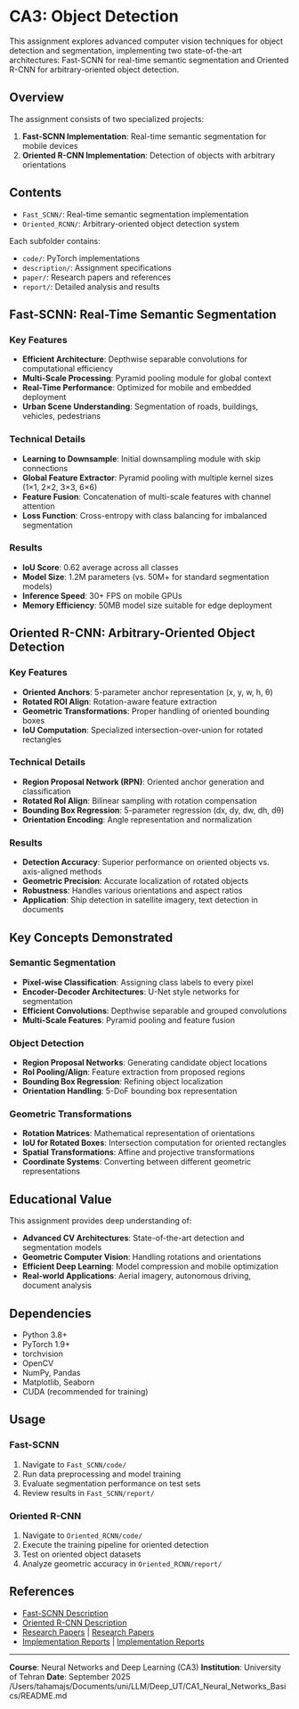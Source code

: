 # CA3: Object Detection

This assignment explores advanced computer vision techniques for object detection and segmentation, implementing two state-of-the-art architectures: Fast-SCNN for real-time semantic segmentation and Oriented R-CNN for arbitrary-oriented object detection.

## Overview

The assignment consists of two specialized projects:

1. **Fast-SCNN Implementation**: Real-time semantic segmentation for mobile devices
2. **Oriented R-CNN Implementation**: Detection of objects with arbitrary orientations

## Contents

- `Fast_SCNN/`: Real-time semantic segmentation implementation
- `Oriented_RCNN/`: Arbitrary-oriented object detection system

Each subfolder contains:

- `code/`: PyTorch implementations
- `description/`: Assignment specifications
- `paper/`: Research papers and references
- `report/`: Detailed analysis and results

## Fast-SCNN: Real-Time Semantic Segmentation

### Key Features

- **Efficient Architecture**: Depthwise separable convolutions for computational efficiency
- **Multi-Scale Processing**: Pyramid pooling module for global context
- **Real-Time Performance**: Optimized for mobile and embedded deployment
- **Urban Scene Understanding**: Segmentation of roads, buildings, vehicles, pedestrians

### Technical Details

- **Learning to Downsample**: Initial downsampling module with skip connections
- **Global Feature Extractor**: Pyramid pooling with multiple kernel sizes (1×1, 2×2, 3×3, 6×6)
- **Feature Fusion**: Concatenation of multi-scale features with channel attention
- **Loss Function**: Cross-entropy with class balancing for imbalanced segmentation

### Results

- **IoU Score**: 0.62 average across all classes
- **Model Size**: 1.2M parameters (vs. 50M+ for standard segmentation models)
- **Inference Speed**: 30+ FPS on mobile GPUs
- **Memory Efficiency**: 50MB model size suitable for edge deployment

## Oriented R-CNN: Arbitrary-Oriented Object Detection

### Key Features

- **Oriented Anchors**: 5-parameter anchor representation (x, y, w, h, θ)
- **Rotated ROI Align**: Rotation-aware feature extraction
- **Geometric Transformations**: Proper handling of oriented bounding boxes
- **IoU Computation**: Specialized intersection-over-union for rotated rectangles

### Technical Details

- **Region Proposal Network (RPN)**: Oriented anchor generation and classification
- **Rotated RoI Align**: Bilinear sampling with rotation compensation
- **Bounding Box Regression**: 5-parameter regression (dx, dy, dw, dh, dθ)
- **Orientation Encoding**: Angle representation and normalization

### Results

- **Detection Accuracy**: Superior performance on oriented objects vs. axis-aligned methods
- **Geometric Precision**: Accurate localization of rotated objects
- **Robustness**: Handles various orientations and aspect ratios
- **Application**: Ship detection in satellite imagery, text detection in documents

## Key Concepts Demonstrated

### Semantic Segmentation

- **Pixel-wise Classification**: Assigning class labels to every pixel
- **Encoder-Decoder Architectures**: U-Net style networks for segmentation
- **Efficient Convolutions**: Depthwise separable and grouped convolutions
- **Multi-Scale Features**: Pyramid pooling and feature fusion

### Object Detection

- **Region Proposal Networks**: Generating candidate object locations
- **RoI Pooling/Align**: Feature extraction from proposed regions
- **Bounding Box Regression**: Refining object localization
- **Orientation Handling**: 5-DoF bounding box representation

### Geometric Transformations

- **Rotation Matrices**: Mathematical representation of orientations
- **IoU for Rotated Boxes**: Intersection computation for oriented rectangles
- **Spatial Transformations**: Affine and projective transformations
- **Coordinate Systems**: Converting between different geometric representations

## Educational Value

This assignment provides deep understanding of:

- **Advanced CV Architectures**: State-of-the-art detection and segmentation models
- **Geometric Computer Vision**: Handling rotations and orientations
- **Efficient Deep Learning**: Model compression and mobile optimization
- **Real-world Applications**: Aerial imagery, autonomous driving, document analysis

## Dependencies

- Python 3.8+
- PyTorch 1.9+
- torchvision
- OpenCV
- NumPy, Pandas
- Matplotlib, Seaborn
- CUDA (recommended for training)

## Usage

### Fast-SCNN

1. Navigate to `Fast_SCNN/code/`
2. Run data preprocessing and model training
3. Evaluate segmentation performance on test sets
4. Review results in `Fast_SCNN/report/`

### Oriented R-CNN

1. Navigate to `Oriented_RCNN/code/`
2. Execute the training pipeline for oriented detection
3. Test on oriented object datasets
4. Analyze geometric accuracy in `Oriented_RCNN/report/`

## References

- [Fast-SCNN Description](Fast_SCNN/description/)
- [Oriented R-CNN Description](Oriented_RCNN/description/)
- [Research Papers](Fast_SCNN/paper/) | [Research Papers](Oriented_RCNN/paper/)
- [Implementation Reports](Fast_SCNN/report/) | [Implementation Reports](Oriented_RCNN/report/)

---

**Course**: Neural Networks and Deep Learning (CA3)
**Institution**: University of Tehran
**Date**: September 2025</content>
<parameter name="filePath">/Users/tahamajs/Documents/uni/LLM/Deep_UT/CA1_Neural_Networks_Basics/README.md
